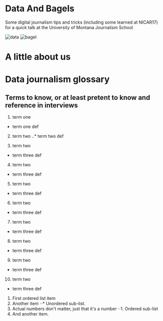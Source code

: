 # Data And Bagels
Some digital journalism tips and tricks (including some learned at NICAR17) for a quick talk at the University of Montana Journalism School 

![data](https://media.giphy.com/media/CFkeus3K7NXBS/giphy.gif) ![bagel](https://media.giphy.com/media/ORYgct7M6YynC/giphy.gif)

# A little about us

# Data journalism glossary
## Terms to know, or at least pretent to know and reference in interviews

1. term one
  * term one def
  
2. term two
..* term two def 
  
3. term two
  * term three def
  
  4. term two
  * term three def 
  
  5. term two
  * term three def 
  
  6. term two
  * term three def 
  
  7. term two
  * term three def 
  
  8. term two
  * term three def 
  
  9. term two
  * term three def 
  
  10. term two
  * term three def 
  
  1. First ordered list item
2. Another item
⋅⋅* Unordered sub-list. 
1. Actual numbers don't matter, just that it's a number
⋅⋅1. Ordered sub-list
4. And another item.
  
  


